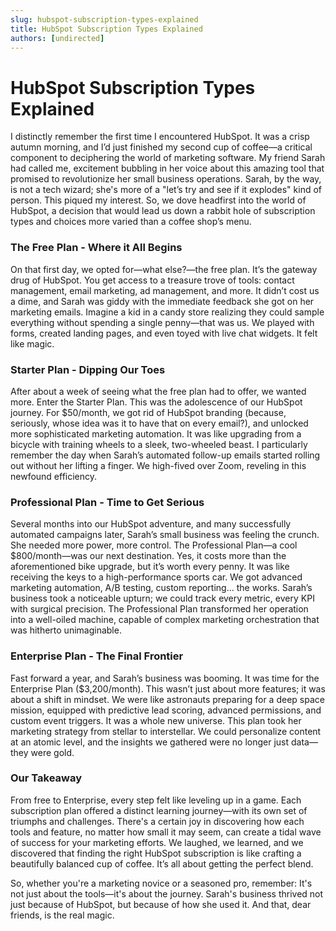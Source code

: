 ```yaml
---
slug: hubspot-subscription-types-explained
title: HubSpot Subscription Types Explained
authors: [undirected]
---
```


# HubSpot Subscription Types Explained

I distinctly remember the first time I encountered HubSpot. It was a crisp autumn morning, and I’d just finished my second cup of coffee—a critical component to deciphering the world of marketing software. My friend Sarah had called me, excitement bubbling in her voice about this amazing tool that promised to revolutionize her small business operations. Sarah, by the way, is not a tech wizard; she's more of a "let’s try and see if it explodes" kind of person. This piqued my interest. So, we dove headfirst into the world of HubSpot, a decision that would lead us down a rabbit hole of subscription types and choices more varied than a coffee shop’s menu.

### The Free Plan - Where it All Begins

On that first day, we opted for—what else?—the free plan. It’s the gateway drug of HubSpot. You get access to a treasure trove of tools: contact management, email marketing, ad management, and more. It didn’t cost us a dime, and Sarah was giddy with the immediate feedback she got on her marketing emails. Imagine a kid in a candy store realizing they could sample everything without spending a single penny—that was us. We played with forms, created landing pages, and even toyed with live chat widgets. It felt like magic.

### Starter Plan - Dipping Our Toes

After about a week of seeing what the free plan had to offer, we wanted more. Enter the Starter Plan. This was the adolescence of our HubSpot journey. For $50/month, we got rid of HubSpot branding (because, seriously, whose idea was it to have that on every email?), and unlocked more sophisticated marketing automation. It was like upgrading from a bicycle with training wheels to a sleek, two-wheeled beast. I particularly remember the day when Sarah’s automated follow-up emails started rolling out without her lifting a finger. We high-fived over Zoom, reveling in this newfound efficiency.

### Professional Plan - Time to Get Serious 

Several months into our HubSpot adventure, and many successfully automated campaigns later, Sarah’s small business was feeling the crunch. She needed more power, more control. The Professional Plan—a cool $800/month—was our next destination. Yes, it costs more than the aforementioned bike upgrade, but it’s worth every penny. It was like receiving the keys to a high-performance sports car. We got advanced marketing automation, A/B testing, custom reporting… the works. Sarah’s business took a noticeable upturn; we could track every metric, every KPI with surgical precision. The Professional Plan transformed her operation into a well-oiled machine, capable of complex marketing orchestration that was hitherto unimaginable.

### Enterprise Plan - The Final Frontier

Fast forward a year, and Sarah’s business was booming. It was time for the Enterprise Plan ($3,200/month). This wasn’t just about more features; it was about a shift in mindset. We were like astronauts preparing for a deep space mission, equipped with predictive lead scoring, advanced permissions, and custom event triggers. It was a whole new universe. This plan took her marketing strategy from stellar to interstellar. We could personalize content at an atomic level, and the insights we gathered were no longer just data—they were gold.

### Our Takeaway

From free to Enterprise, every step felt like leveling up in a game. Each subscription plan offered a distinct learning journey—with its own set of triumphs and challenges. There's a certain joy in discovering how each tools and feature, no matter how small it may seem, can create a tidal wave of success for your marketing efforts. We laughed, we learned, and we discovered that finding the right HubSpot subscription is like crafting a beautifully balanced cup of coffee. It’s all about getting the perfect blend.

So, whether you're a marketing novice or a seasoned pro, remember: It's not just about the tools—it's about the journey. Sarah's business thrived not just because of HubSpot, but because of how she used it. And that, dear friends, is the real magic.